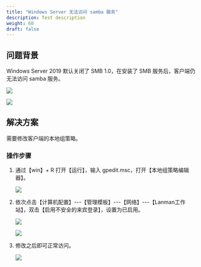 ```yaml
---
title: "Windows Server 无法访问 samba 服务"
description: Test description
weight: 60
draft: false
---
```



## 问题背景

Windows Server 2019 默认关闭了 SMB 1.0，在安装了 SMB 服务后，客户端仍无法访问 samba 服务。

![](../../../_images/win2019_use_samba_1.png)

![](../../../_images/win2019_use_samba_2.png)
## 解决方案

需要修改客户端的本地组策略。

### 操作步骤

1. 通过【win】+ R 打开【运行】，输入 gpedit.msc，打开【本地组策略编辑器】。

   ![](../../../_images/win2019_use_samba_3.png)

2. 依次点击【计算机配置】---【管理模板】---【网络】---【Lanman工作站】，双击【启用不安全的来宾登录】，设置为已启用。

   ![](../../../_images/win2019_use_samba_4.png)

   ![](../../../_images/win2019_use_samba_5.png)

3. 修改之后即可正常访问。

   ![](../../../_images/win2019_use_samba_6.png)